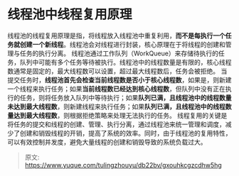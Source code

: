 # 线程池中线程复用原理

线程池的线程复用原理是指，将线程放入线程池中重复利用，**而不是每执行一个任务就创建一个新线程**。线程池会对线程进行封装，核心原理在于将线程的创建和管理与任务的执行分离。
线程池通过工作队列（WorkQueue）来存储待执行的任务，队列中可能有多个任务等待被执行。线程池中的线程数量是有限的，核心线程数通常是固定的，最大线程数可以设置，超过最大线程数后，任务会被拒绝。
当提交任务时，**线程池首先会检查当前线程数是否小于核心线程数**，如果是，则新建一个线程来执行任务；如果**当前线程数已经达到核心线程数**，但队列中没有正在执行的任务，则将任务放入队列中等待执行；如果**队列已满，且线程池中的线程数量未达到最大线程数**，则新建线程来执行任务；如果**队列已满，且线程池中的线程数量达到最大线程数**，则根据拒绝策略来处理无法执行的任务。
线程复用的关键是将任务的提交和线程的创建、管理、执行分离，通过线程池来统一管理和调度，减少了创建和销毁线程的开销，提高了系统的效率。同时，由于线程池的复用特性，可以有效控制并发度，避免大量线程的创建和销毁导致的系统负载过大。


> 原文: <https://www.yuque.com/tulingzhouyu/db22bv/gxouhkcgzcdhw5hg>
